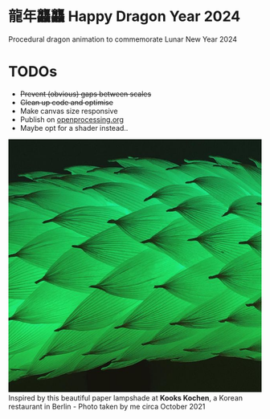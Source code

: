 # 龍年龘龘 Happy Dragon Year 2024
Procedural dragon animation to commemorate Lunar New Year 2024

# TODOs
- ~~Prevent (obvious) gaps between scales~~
- ~~Clean up code and optimise~~
- Make canvas size responsive
- Publish on [openprocessing.org](https://openprocessing.org)
- Maybe opt for a shader instead..

![Reference photograph](reference.jpg)
Inspired by this beautiful paper lampshade at **Kooks Kochen**, a Korean restaurant in Berlin - Photo taken by me circa October 2021
